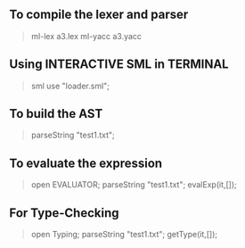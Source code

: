 ## To compile the lexer and parser
>ml-lex a3.lex
>ml-yacc a3.yacc

## Using INTERACTIVE SML in TERMINAL
>sml
>use "loader.sml";

## To build the AST
>parseString "test1.txt";

## To evaluate the expression
>open EVALUATOR;
>parseString "test1.txt";
>evalExp(it,[]);

## For Type-Checking
>open Typing;
>parseString "test1.txt";
>getType(it,[]);

